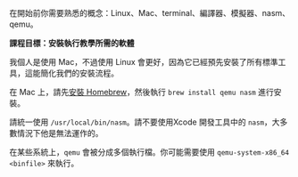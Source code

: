 
​在開始前你需要熟悉的概念：Linux、Mac、terminal、編譯器、模擬器、nasm、qemu。

**課程目標：安裝執行教學所需的軟體**

我個人是使用 Mac，不過使用 Linux 會更好，因為它已經預先安裝了所有標準工具，這能簡化我們的安裝流程。

在 Mac 上，請先[安裝 Homebrew](http://brew.sh)，然後執行 `brew install qemu nasm` 進行安裝。

請統一使用 `/usr/local/bin/nasm`。請不要使用Xcode 開發工具中的 `nasm`，大多數情況下他是無法運作的。

在某些系統上，`qemu` 會被分成多個執行檔。你可能需要使用 `qemu-system-x86_64 <binfile>` 來執行。
